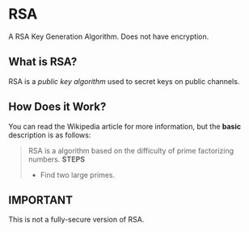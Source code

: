 # RSA
A RSA Key Generation Algorithm. Does not have encryption.

## What is RSA?

RSA is a *public key algorithm* used to secret keys on public channels.

## How Does it Work?
You can read the Wikipedia article for more information,
but the **basic** description is as follows:
>RSA is a algorithm based on the difficulty of prime
>factorizing numbers. 
>**STEPS**
>- Find two large primes.
## IMPORTANT

This is not a fully-secure version of RSA.

